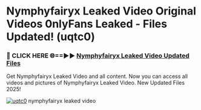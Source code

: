 # Nymphyfairyx Leaked Video Original Videos 0nlyFans Leaked - Files Updated! (uqtc0)

<h3>🔴 CLICK HERE 🌐==►► <a href="https://tinyurl.com/ms9xzufz" rel="nofollow">Nymphyfairyx Leaked Video Updated Files</a></h3>

Get Nymphyfairyx Leaked Video and all content. Now you can access all videos and pictures of Nymphyfairyx Leaked Video. New Updated Files 2025!

[![uqtc0](https://i.imgur.com/ppqm5kG.gif)](https://tinyurl.com/ms9xzufz)
nymphyfairyx leaked video